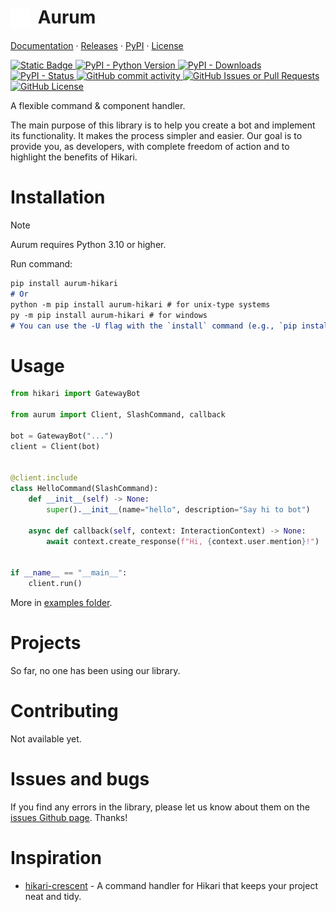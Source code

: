 <div align="center">
    <div>
        <div align=left>
            <h1>
                <img align="center" src="docs/assets/logo.svg" width=32 style="margin-right: 5px;"> Aurum
            </h1>
            <p>
                <a href="https://shinshidevs.github.io/aurum-hikari/">Documentation</a>
                ·
                <a href="https://github.com/ShinshiDevs/aurum-hikari/releases">Releases</a>
                ·
                <a href="https://pypi.org/project/aurum-hikari/">PyPI</a>
                ·
                <a href="./LICENSE">License</a>
            </p>
            <p>
                <a href="https://github.com/hikari-py/hikari">
                    <img alt="Static Badge" src="https://img.shields.io/badge/Powered%20by-hikari-E440C1">
                </a>
                <a href="https://pypi.org/project/aurum-hikari/">
                    <img alt="PyPI - Python Version" src="https://img.shields.io/pypi/pyversions/aurum-hikari">
                    <img alt="PyPI - Downloads" src="https://img.shields.io/pypi/dw/aurum-hikari">
                    <img alt="PyPI - Status" src="https://img.shields.io/pypi/status/aurum-hikari">
                </a>
                <a href="https://github.com/ShinshiDevs/aurum-hikari">
                    <img alt="GitHub commit activity" src="https://img.shields.io/github/commit-activity/w/ShinshiDevs/aurum-hikari">
                    <img alt="GitHub Issues or Pull Requests" src="https://img.shields.io/github/issues-closed/ShinshiDevs/aurum-hikari">
                    <img alt="GitHub License" src="https://img.shields.io/github/license/ShinshiDevs/aurum-hikari">
                </a>
            </p>
            <p>
                <text>A flexible command & component handler.</text>
            </p>
            <p>
                <text>
                    The main purpose of this library is to help you create a bot and implement its functionality. It makes the process simpler and easier.
                </text>
                <text>
                    Our goal is to provide you, as developers, with complete freedom of action and to highlight the benefits of Hikari.
                </text>
            </p>
        </div>
    </div>
</div>

# Installation
> [!NOTE]
> Aurum requires Python 3.10 or higher.

Run command:
```md
pip install aurum-hikari
# Or
python -m pip install aurum-hikari # for unix-type systems
py -m pip install aurum-hikari # for windows
# You can use the -U flag with the `install` command (e.g., `pip install -U ...`) to update a package.
```

# Usage
```py
from hikari import GatewayBot

from aurum import Client, SlashCommand, callback

bot = GatewayBot("...")
client = Client(bot)


@client.include
class HelloCommand(SlashCommand):
    def __init__(self) -> None:
        super().__init__(name="hello", description="Say hi to bot")

    async def callback(self, context: InteractionContext) -> None:
        await context.create_response(f"Hi, {context.user.mention}!")


if __name__ == "__main__":
    client.run()
```
More in [examples folder](./examples).

# Projects
So far, no one has been using our library.

# Contributing
Not available yet.

# Issues and bugs
If you find any errors in the library, please let us know about them on the [issues Github page](https://github.com/ShinshiDevs/aurum-hikari/issues). Thanks!

# Inspiration
- [hikari-crescent](https://github.com/hikari-crescent/hikari-crescent) - A command handler for Hikari that keeps your project neat and tidy.
